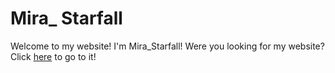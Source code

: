 # Mira_ Starfall #
Welcome to my website! I'm Mira_Starfall!
Were you looking for my website? Click <a href="//mira-starfall.github.io">here</a> to go to it!
